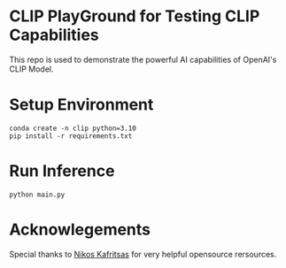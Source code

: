# CLIP PlayGround for Testing CLIP Capabilities
This repo is used to demonstrate the powerful AI capabilities of OpenAI's CLIP Model.

# Setup Environment
```
conda create -n clip python=3.10
pip install -r requirements.txt
```

# Run Inference
```
python main.py
```

# Acknowlegements
Special thanks to [Nikos Kafritsas](https://towardsdatascience.com/clip-the-most-influential-ai-model-from-openai-and-how-to-use-it-f8ee408958b1) for very helpful opensource rersources.
